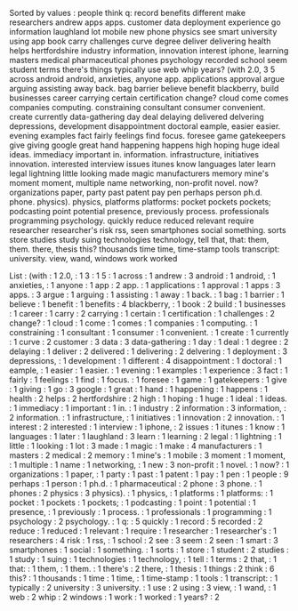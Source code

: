 Sorted by values :
people think q: record benefits different make researchers andrew apps apps. customer data deployment experience go information laughland lot mobile new phone physics see smart university using app book carry challenges curve degree deliver delivering health helps hertfordshire industry information, innovation interest iphone, learning masters medical pharmaceutical phones psychology recorded school seem student terms there's things typically use web whip years? (with 2.0, 3 5 across android android, anxieties, anyone app. applications approval argue arguing assisting away back. bag barrier believe benefit blackberry, build businesses career carrying certain certification change? cloud come comes companies computing. constraining consultant consumer convenient. create currently data-gathering day deal delaying delivered delvering depressions, development disappointment doctoral eample, easier easier. evening examples fact fairly feelings find focus. foresee game gatekeepers give giving google great hand happening happens high hoping huge ideal ideas. immediacy important in. information. infrastructure, initiatives innovation. interested interview issues itunes know languages later learn legal lightning little looking made magic manufacturers memory mine's moment moment, multiple name networking, non-profit novel. now? organizations paper, party past patent pay pen perhaps person ph.d. phone. physics). physics, platforms platforms: pocket pockets pockets; podcasting point potential presence, previously process. professionals programming psychology. quickly reduce reduced relevant require researcher researcher's risk rss, seen smartphones social something. sorts store studies study suing technologies technology, tell that, that: them, them. there, thesis this? thousands time time, time-stamp tools transcript: university. view, wand, windows work worked 

List :
(with : 1
2.0, : 1
3 : 1
5 : 1
across : 1
andrew : 3
android : 1
android, : 1
anxieties, : 1
anyone : 1
app : 2
app. : 1
applications : 1
approval : 1
apps : 3
apps. : 3
argue : 1
arguing : 1
assisting : 1
away : 1
back. : 1
bag : 1
barrier : 1
believe : 1
benefit : 1
benefits : 4
blackberry, : 1
book : 2
build : 1
businesses : 1
career : 1
carry : 2
carrying : 1
certain : 1
certification : 1
challenges : 2
change? : 1
cloud : 1
come : 1
comes : 1
companies : 1
computing. : 1
constraining : 1
consultant : 1
consumer : 1
convenient. : 1
create : 1
currently : 1
curve : 2
customer : 3
data : 3
data-gathering : 1
day : 1
deal : 1
degree : 2
delaying : 1
deliver : 2
delivered : 1
delivering : 2
delvering : 1
deployment : 3
depressions, : 1
development : 1
different : 4
disappointment : 1
doctoral : 1
eample, : 1
easier : 1
easier. : 1
evening : 1
examples : 1
experience : 3
fact : 1
fairly : 1
feelings : 1
find : 1
focus. : 1
foresee : 1
game : 1
gatekeepers : 1
give : 1
giving : 1
go : 3
google : 1
great : 1
hand : 1
happening : 1
happens : 1
health : 2
helps : 2
hertfordshire : 2
high : 1
hoping : 1
huge : 1
ideal : 1
ideas. : 1
immediacy : 1
important : 1
in. : 1
industry : 2
information : 3
information, : 2
information. : 1
infrastructure, : 1
initiatives : 1
innovation : 2
innovation. : 1
interest : 2
interested : 1
interview : 1
iphone, : 2
issues : 1
itunes : 1
know : 1
languages : 1
later : 1
laughland : 3
learn : 1
learning : 2
legal : 1
lightning : 1
little : 1
looking : 1
lot : 3
made : 1
magic : 1
make : 4
manufacturers : 1
masters : 2
medical : 2
memory : 1
mine's : 1
mobile : 3
moment : 1
moment, : 1
multiple : 1
name : 1
networking, : 1
new : 3
non-profit : 1
novel. : 1
now? : 1
organizations : 1
paper, : 1
party : 1
past : 1
patent : 1
pay : 1
pen : 1
people : 9
perhaps : 1
person : 1
ph.d. : 1
pharmaceutical : 2
phone : 3
phone. : 1
phones : 2
physics : 3
physics). : 1
physics, : 1
platforms : 1
platforms: : 1
pocket : 1
pockets : 1
pockets; : 1
podcasting : 1
point : 1
potential : 1
presence, : 1
previously : 1
process. : 1
professionals : 1
programming : 1
psychology : 2
psychology. : 1
q: : 5
quickly : 1
record : 5
recorded : 2
reduce : 1
reduced : 1
relevant : 1
require : 1
researcher : 1
researcher's : 1
researchers : 4
risk : 1
rss, : 1
school : 2
see : 3
seem : 2
seen : 1
smart : 3
smartphones : 1
social : 1
something. : 1
sorts : 1
store : 1
student : 2
studies : 1
study : 1
suing : 1
technologies : 1
technology, : 1
tell : 1
terms : 2
that, : 1
that: : 1
them, : 1
them. : 1
there's : 2
there, : 1
thesis : 1
things : 2
think : 6
this? : 1
thousands : 1
time : 1
time, : 1
time-stamp : 1
tools : 1
transcript: : 1
typically : 2
university : 3
university. : 1
use : 2
using : 3
view, : 1
wand, : 1
web : 2
whip : 2
windows : 1
work : 1
worked : 1
years? : 2
